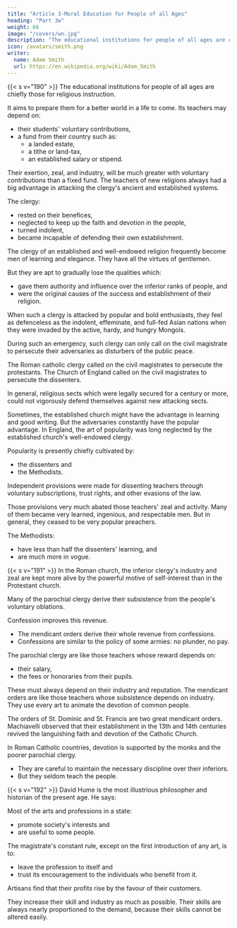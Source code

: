 ```yaml
---
title: "Article 3-Moral Education for People of all Ages"
heading: "Part 3w"
weight: 66
image: "/covers/wn.jpg"
description: "The educational institutions for people of all ages are chiefly those for religious instruction."
icon: /avatars/smith.png
writer:
  name: Adam Smith
  url: https://en.wikipedia.org/wiki/Adam_Smith
---
```




{{< s v="190" >}} The educational institutions for people of all ages are chiefly those for religious instruction.

It aims to prepare them for a better world in a life to come. Its teachers may depend on:
- their students' voluntary contributions,
- a fund from their country such as:
  - a landed estate,
  - a tithe or land-tax,
  - an established salary or stipend.

Their exertion, zeal, and industry, will be much greater with voluntary contributions than a fixed fund.
The teachers of new religions always had a big advantage in attacking the clergy's ancient and established systems.

The clergy:
- rested on their benefices,
- neglected to keep up the faith and devotion in the people,
- turned indolent,
- became incapable of defending their own establishment.

The clergy of an established and well-endowed religion frequently become men of learning and elegance.
They have all the virtues of gentlemen.

But they are apt to gradually lose the qualities which:
- gave them authority and influence over the inferior ranks of people, and
- were the original causes of the success and establishment of their religion.

When such a clergy is attacked by popular and bold enthusiasts, they feel as defenceless as the indolent, effeminate, and full-fed Asian nations when they were invaded by the active, hardy, and hungry Mongols.

During such an emergency, such clergy can only call on the civil magistrate to persecute their adversaries as disturbers of the public peace.

The Roman catholic clergy called on the civil magistrates to persecute the protestants.
The Church of England called on the civil magistrates to persecute the dissenters.

In general, religious sects which were legally secured for a century or more, could not vigorously defend themselves against new attacking sects.

Sometimes, the established church might have the advantage in learning and good writing.
But the adversaries constantly have the popular advantage.
In England, the art of popularity was long neglected by the established church's well-endowed clergy.

Popularity is presently chiefly cultivated by: 
- the dissenters and
- the Methodists.

Independent provisions were made for dissenting teachers through voluntary subscriptions, trust rights, and other evasions of the law.

Those provisions very much abated those teachers' zeal and activity. Many of them became very learned, ingenious, and respectable men. But in general, they ceased to be very popular preachers.

The Methodists:
- have less than half the dissenters' learning, and
- are much more in vogue.


{{< s v="191" >}} In the Roman church, the inferior clergy's industry and zeal are kept more alive by the powerful motive of self-interest than in the Protestant church.

Many of the parochial clergy derive their subsistence from the people's voluntary oblations.

Confession improves this revenue.
- The mendicant orders derive their whole revenue from confessions.
- Confessions are similar to the policy of some armies: no plunder, no pay.

The parochial clergy are like those teachers whose reward depends on: 
- their salary,
- the fees or honoraries from their pupils.

These must always depend on their industry and reputation. The mendicant orders are like those teachers whose subsistence depends on industry. They use every art to animate the devotion of common people.

The orders of St. Dominic and St. Francis are two great mendicant orders.
Machiavelli observed that their establishment in the 13th and 14th centuries revived the languishing faith and devotion of the Catholic Church.

In Roman Catholic countries, devotion is supported by the monks and the poorer parochial clergy.
- They are careful to maintain the necessary discipline over their inferiors.
- But they seldom teach the people.


{{< s v="192" >}} David Hume is the most illustrious philosopher and historian of the present age. He says:

Most of the arts and professions in a state:
- promote society's interests and
- are useful to some people.

The magistrate's constant rule, except on the first introduction of any art, is to:
- leave the profession to itself and
- trust its encouragement to the individuals who benefit from it.

Artisans find that their profits rise by the favour of their customers.

They increase their skill and industry as much as possible.
Their skills are always nearly proportioned to the demand, because their skills cannot be altered easily.



